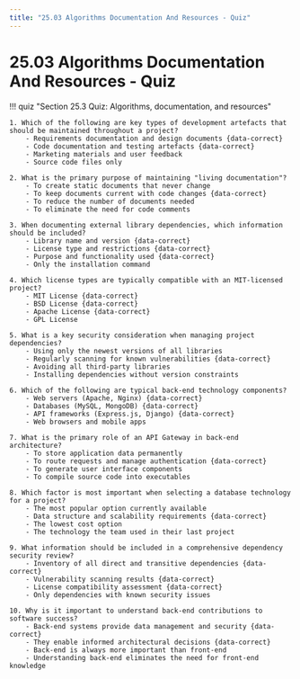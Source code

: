 ```yaml
---
title: "25.03 Algorithms Documentation And Resources - Quiz"
---
```


# 25.03 Algorithms Documentation And Resources - Quiz

!!! quiz "Section 25.3 Quiz: Algorithms, documentation, and resources"

    1. Which of the following are key types of development artefacts that should be maintained throughout a project?
        - Requirements documentation and design documents {data-correct}
        - Code documentation and testing artefacts {data-correct}
        - Marketing materials and user feedback
        - Source code files only

    2. What is the primary purpose of maintaining "living documentation"?
        - To create static documents that never change
        - To keep documents current with code changes {data-correct}
        - To reduce the number of documents needed
        - To eliminate the need for code comments

    3. When documenting external library dependencies, which information should be included?
        - Library name and version {data-correct}
        - License type and restrictions {data-correct}
        - Purpose and functionality used {data-correct}
        - Only the installation command

    4. Which license types are typically compatible with an MIT-licensed project?
        - MIT License {data-correct}
        - BSD License {data-correct}
        - Apache License {data-correct}
        - GPL License

    5. What is a key security consideration when managing project dependencies?
        - Using only the newest versions of all libraries
        - Regularly scanning for known vulnerabilities {data-correct}
        - Avoiding all third-party libraries
        - Installing dependencies without version constraints

    6. Which of the following are typical back-end technology components?
        - Web servers (Apache, Nginx) {data-correct}
        - Databases (MySQL, MongoDB) {data-correct}
        - API frameworks (Express.js, Django) {data-correct}
        - Web browsers and mobile apps

    7. What is the primary role of an API Gateway in back-end architecture?
        - To store application data permanently
        - To route requests and manage authentication {data-correct}
        - To generate user interface components
        - To compile source code into executables

    8. Which factor is most important when selecting a database technology for a project?
        - The most popular option currently available
        - Data structure and scalability requirements {data-correct}
        - The lowest cost option
        - The technology the team used in their last project

    9. What information should be included in a comprehensive dependency security review?
        - Inventory of all direct and transitive dependencies {data-correct}
        - Vulnerability scanning results {data-correct}
        - License compatibility assessment {data-correct}
        - Only dependencies with known security issues

    10. Why is it important to understand back-end contributions to software success?
        - Back-end systems provide data management and security {data-correct}
        - They enable informed architectural decisions {data-correct}
        - Back-end is always more important than front-end
        - Understanding back-end eliminates the need for front-end knowledge
